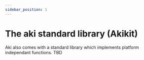 ```yaml
---
sidebar_position: 1
---
```


# The aki standard library (Akikit)

Aki also comes with a standard library which implements platform independant functions.
TBD
